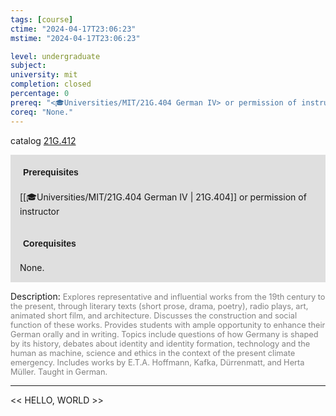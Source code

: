 ```yaml
---
tags: [course]
ctime: "2024-04-17T23:06:23"
mstime: "2024-04-17T23:06:23"

level: undergraduate
subject: 
university: mit
completion: closed
percentage: 0
prereq: "<🎓Universities/MIT/21G.404 German IV> or permission of instructor"
coreq: "None."
---
```


catalog [21G.412](http://student.mit.edu/catalog/m21Ge.html#21G.412)

<span style="display: block; padding: 15px; background-color: rgb(100, 100, 100, 0.2);"><font id="m_prereq2199_0" style="display: block; font-family: Arial, sans-serif; font-weight: bold; padding: 5px">Prerequisites</font><br><span id="prereq2199_0">[[🎓Universities/MIT/21G.404 German IV | 21G.404]] or permission of instructor</span></span>
<span style="display: block; padding: 15px; background-color: rgb(100, 100, 100, 0.2);"><font id="m_coreq2199_0" style="display: block; font-family: Arial, sans-serif; font-weight: bold; padding: 5px">Corequisites</font><br><span id="coreq2199_0">None.</span></span>

<font style="">Description:</font>
<font style="color: grey; font-size: 0.8rem;">Explores representative and influential works from the 19th century to the present, through literary texts (short prose, drama, poetry), radio plays, art, animated short film, and architecture. Discusses the construction and social function of these works. Provides students with ample opportunity to enhance their German orally and in writing. Topics include questions of how Germany is shaped by its history, debates about identity and identity formation, technology and the human as machine, science and ethics in the context of the present climate emergency. Includes works by E.T.A. Hoffmann, Kafka, Dürrenmatt, and Herta Müller. Taught in German.</font>



---

<< HELLO, WORLD >>
